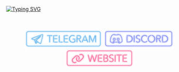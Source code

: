 <a href="https://git.io/typing-svg"><img src="https://readme-typing-svg.demolab.com?font=Montserrat&pause=1000&color=3CAAB6&width=435&lines=Hi%2CI'm+Z_Tsin+from+China%F0%9F%91%8B;My+Website%3A+https%3A%2F%2Fztsin.cn++%E2%9D%A4;Favorite+Games%3AMinecraft%2CApex+Legands%2CCS%3AGO%2CGenshin+Impact%F0%9F%8E%AE;E-MAIL%3Ahorizonsun%40vip.qq.com" alt="Typing SVG" /></a>
<p align="center"> 
  </br></br>
  <a href="https://t.me/Z_Tsin"><img src="https://github.com/solstice23/solstice23/raw/master/social-badges-neon/social-telegram.svg" width="210px"/></a>
  <a href="https://discord.com/users/1048935111523045417"><img src="https://github.com/solstice23/solstice23/raw/master/social-badges-neon/social-discord.svg" width="190px"/></a>
  <a href="https://ztsin.cn"><img src="https://github.com/solstice23/solstice23/raw/master/social-badges-neon/social-website.svg" width="185px"/></a>
  </br></br></br>
</p>
